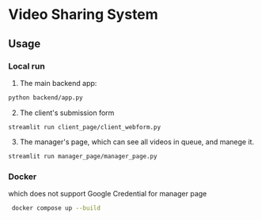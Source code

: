 # Video Sharing System

## Usage

### Local run
1. The main backend app:
```bash
python backend/app.py
```
2. The client's submission form
```bach
streamlit run client_page/client_webform.py
```
3. The manager's page, which can see all videos in queue, and manege  it.
```bash
streamlit run manager_page/manager_page.py

```


### Docker
which does not support Google Credential for manager page
```bash
 docker compose up --build
```